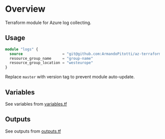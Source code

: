 # Overview

Terraform module for Azure log collecting.

## Usage

```terraform
module "logs" {
  source                  = "git@github.com:ArmandoPitotti/az-terraform-logs.git?ref=master"
  resource_group_name     = "group-name"
  resource_group_location = "westeurope"
}
```

Replace `master` with version tag to prevent module auto-update.

## Variables

See variables from [variables.tf](variables.tf)

## Outputs

See outputs from [outputs.tf](outputs.tf)
